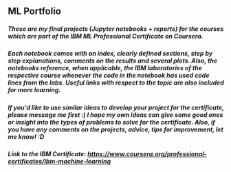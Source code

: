 ## ML Portfolio

##### These are my final projects (Jupyter notebooks + reports) for the courses which are part of the IBM ML Professional Certificate on Coursera. 

##### Each notebook comes with an index, clearly defined sections, step by step explanations, comments on the results and several plots. Also, the notebooks reference, when applicable, the IBM laboratories of the respective course whenever the code in the notebook has used code lines from the labs. Useful links with respect to the topic are also included for more learning. 

##### If you'd like to use similar ideas to develop your project for the certificate, please message me first :) I hope my own ideas can give some good ones or insight into the types of problems to solve for the certificate. Also, if you have any comments on the projects, advice, tips for improvement, let me know! :D 

##### Link to the IBM Certificate: https://www.coursera.org/professional-certificates/ibm-machine-learning
